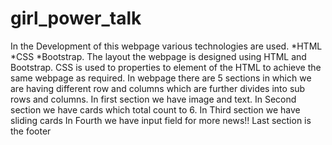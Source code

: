 # girl_power_talk
 In the Development of this webpage various technologies are used.
 *HTML
 *CSS
 *Bootstrap.
 The layout the webpage is designed using HTML and Bootstrap.
 CSS is used to properties to element of the HTML to achieve the same webpage as required.
 In webpage there are 5 sections in which we are having different row and columns which are further divides into sub rows and columns.
 In first section we have image and text.
 In Second section we have cards which total count to 6. 
 In Third section we have sliding cards
 In Fourth we have input field for more news!!
 Last section is the footer 
